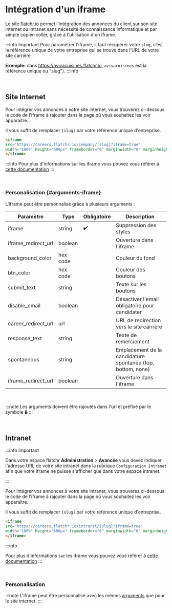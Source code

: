  # Intégration d'un iframe

Le site [flatchr.io](https://www.flatchr.io/) permet l’intégration des annonces du client sur son site internet ou intranet sans nécessité de connaissance informatique et par simple copier-coller, grâce à l'utilisation d'un iframe.

:::info Important
Pour paramétrer l'iframe, il faut récupérer votre `slug`, c’est la référence unique de votre entreprise qui se trouve dans l’URL de votre site carrière

**Exemple:** dans https://avivacuisines.flatchr.io, `avivacuisines` est la référence unique ou "slug").
:::info

<br/>

## Site Internet

Pour intégrer vos annonces à votre site internet, vous trouverez ci-dessous le code de l'iframe à rajouter dans la page où vous souhaitez les voir apparaître. 

Il vous suffit de remplacer `[slug]` par votre référence unique d'entreprise. 

```html title="Code de l'iframe"
<iframe 
src="https://careers.flatchr.io/company/[slug]?iframe=true" 
width="100%" height="600px" frameborder="0" marginwidth="0" marginheight="0">
</iframe>
```

:::info
Pour plus d'informations sur les iframe vous pouvez vous référer à [cette documentation](https://www.w3schools.com/html/html_iframe.asp)
:::

<br/>

### Personalisation {#arguments-iframe}

L'iframe peut être personnalisé grâce à plusieurs arguments : 
<table>
  <thead>
  <tr>
    <th>Paramètre</th><th>Type</th><th>Obligatoire</th><th>Description</th>
  </tr>
  </thead>
  <tr>
    <td>iframe</td><td>string</td><td style={{textAlign:"center"}}>✔️</td><td>Suppression des styles</td>
  </tr>
  <tr>
    <td>iframe_redirect_url</td><td>boolean</td><td></td><td>Ouverture dans l'iframe</td>
  </tr>
  <tr>
    <td>background_color</td><td>hex code</td><td></td><td>Couleur du fond</td>
  </tr>
  <tr>
    <td>btn_color</td><td>hex code</td><td></td><td>Couleur des boutons</td>
  </tr>
  <tr>
    <td>submit_text</td><td>string</td><td></td><td>Texte sur les boutons</td>
  </tr>
  <tr>
    <td>disable_email</td><td>boolean</td><td></td><td>Désactiver l'email obligatoire pour candidater</td>
  </tr>
  <tr>
    <td>career_redirect_url</td><td>url</td><td></td><td>URL de redirection vers le site carrière</td>
  </tr>
  <tr>
    <td>response_text</td><td>string</td><td></td><td>Texte de remerciement</td>
  </tr>
  <tr>
    <td>spontaneous</td><td>string</td><td></td><td>Emplacement de la candidature spontanée (top, bottom, none)</td>
  </tr>
  <tr>
    <td>iframe_redirect_url</td><td>boolean</td><td></td><td>Ouverture dans l'iframe</td>
  </tr>  
</table>

<br/>

:::note
Les arguments doivent être rajoutés dans l'url et préfixé par le symbole **&**
:::


<br/>

## Intranet
:::info Important

Dans votre espace flatchr **Administration** > **Avancée** vous devez indiquer l'adresse URL de votre site intranet dans la rubrique `Configuration Intranet` afin que votre iframe ne puisse s'afficher que dans votre espace intranet.

:::

Pour intégrer vos annonces à votre site intranet, vous trouverez ci-dessous le code de l'iframe à rajouter dans la page où vous souhaitez les voir apparaître. 

Il vous suffit de remplacer `[slug]` par votre référence unique d'entreprise. 

```html title="Code de l'iframe"
<iframe 
src="https://careers.flatchr.io/intranet/[slug]?iframe=true" 
width="100%" height="600px" frameborder="0" marginwidth="0" marginheight="0">
</iframe>
```

:::info

Pour plus d'informations sur les iframe vous pouvez vous référer à [cette documentation](https://www.w3schools.com/html/html_iframe.asp)
:::

<br/>

### Personalisation

:::note
L'iframe peut être personnalisé avec les mêmes [arguments](#arguments-iframe) que pour le site internet.
:::